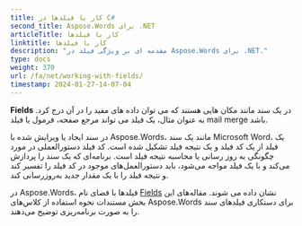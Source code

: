 ```yaml
---
title: کار با فیلدها در C#
second_title: Aspose.Words برای .NET
articleTitle: کار با فیلدها
linktitle: کار با فیلدها
description: "مقدمه ای بر ویژگی فیلد در Aspose.Words برای .NET."
type: docs
weight: 370
url: /fa/net/working-with-fields/
timestamp: 2024-01-27-14-07-04
---
```


**Fields** در یک سند مانند مکان هایی هستند که می توان داده های مفید را در آن درج کرد. به عنوان مثال، یک فیلد می تواند مرجع صفحه، فرمول یا فیلد mail merge باشد.

در سند ایجاد یا ویرایش شده با Aspose.Words، مانند یک سند Microsoft Word، یک فیلد از یک کد فیلد و یک نتیجه فیلد تشکیل شده است. کد فیلد دستورالعملی در مورد چگونگی به روز رسانی یا محاسبه نتیجه فیلد است. برنامه‌ای که یک سند را پردازش می‌کند و با یک فیلد مواجه می‌شود، باید دستورالعمل‌های موجود در کد فیلد را تفسیر کند و نتیجه فیلد را با یک مقدار جدید به‌روزرسانی کند.

در Aspose.Words، فیلدها با فضای نام [Fields](https://reference.aspose.com/words/net/aspose.words.fields/) نشان داده می شوند. مقاله‌های این بخش مستندات نحوه استفاده از کلاس‌های Aspose.Words برای دستکاری فیلدهای سند را به صورت برنامه‌ریزی توضیح می‌دهند.
